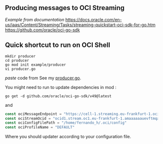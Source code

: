 ## Producing messages to OCI Streaming


*Example from documentation* 
https://docs.oracle.com/en-us/iaas/Content/Streaming/Tasks/streaming-quickstart-oci-sdk-for-go.htm
https://github.com/oracle/oci-go-sdk

## Quick shortcut to run on OCI Shell

```shell
mkdir producer
cd producer
go mod init example/producer
vi producer.go 
```
*paste* code from  See my   [producer.go](/producer.go/).   

You might need to run to update dependencies in mod :

```
go get -d github.com/oracle/oci-go-sdk/v49@latest
```

and 

```Go
const ociMessageEndpoint = "https://cell-1.streaming.eu-frankfurt-1.oci.oraclecloud.com"
const ociStreamOcid = "ocid1.stream.oc1.eu-frankfurt-1.amaaaaaauevftmqaikcwu43ouqq6lz2jhfrwevh3yrh2u6q4zpzcss5zvvuq"
const ociConfigFilePath = "/home/fernando_h/.oci/config"
const ociProfileName = "DEFAULT"
```

Where you should updater according to your configuration file.






